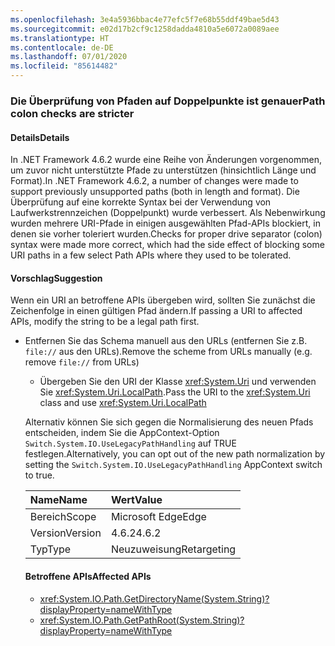 ```yaml
---
ms.openlocfilehash: 3e4a5936bbac4e77efc5f7e68b55ddf49bae5d43
ms.sourcegitcommit: e02d17b2cf9c1258dadda4810a5e6072a0089aee
ms.translationtype: HT
ms.contentlocale: de-DE
ms.lasthandoff: 07/01/2020
ms.locfileid: "85614482"
---
```

### <a name="path-colon-checks-are-stricter"></a><span data-ttu-id="a1497-101">Die Überprüfung von Pfaden auf Doppelpunkte ist genauer</span><span class="sxs-lookup"><span data-stu-id="a1497-101">Path colon checks are stricter</span></span>

#### <a name="details"></a><span data-ttu-id="a1497-102">Details</span><span class="sxs-lookup"><span data-stu-id="a1497-102">Details</span></span>

<span data-ttu-id="a1497-103">In .NET Framework 4.6.2 wurde eine Reihe von Änderungen vorgenommen, um zuvor nicht unterstützte Pfade zu unterstützen (hinsichtlich Länge und Format).</span><span class="sxs-lookup"><span data-stu-id="a1497-103">In .NET Framework 4.6.2, a number of changes were made to support previously unsupported paths (both in length and format).</span></span> <span data-ttu-id="a1497-104">Die Überprüfung auf eine korrekte Syntax bei der Verwendung von Laufwerkstrennzeichen (Doppelpunkt) wurde verbessert. Als Nebenwirkung wurden mehrere URI-Pfade in einigen ausgewählten Pfad-APIs blockiert, in denen sie vorher toleriert wurden.</span><span class="sxs-lookup"><span data-stu-id="a1497-104">Checks for proper drive separator (colon) syntax were made more correct, which had the side effect of blocking some URI paths in a few select Path APIs where they used to be tolerated.</span></span>

#### <a name="suggestion"></a><span data-ttu-id="a1497-105">Vorschlag</span><span class="sxs-lookup"><span data-stu-id="a1497-105">Suggestion</span></span>

<span data-ttu-id="a1497-106">Wenn ein URI an betroffene APIs übergeben wird, sollten Sie zunächst die Zeichenfolge in einen gültigen Pfad ändern.</span><span class="sxs-lookup"><span data-stu-id="a1497-106">If passing a URI to affected APIs, modify the string to be a legal path first.</span></span><ul><li><span data-ttu-id="a1497-107">Entfernen Sie das Schema manuell aus den URLs (entfernen Sie z.B. `file://` aus den URLs).</span><span class="sxs-lookup"><span data-stu-id="a1497-107">Remove the scheme from URLs manually (e.g. remove `file://` from URLs)</span></span>

- <span data-ttu-id="a1497-108">Übergeben Sie den URI der Klasse <xref:System.Uri> und verwenden Sie <xref:System.Uri.LocalPath>.</span><span class="sxs-lookup"><span data-stu-id="a1497-108">Pass the URI to the <xref:System.Uri> class and use <xref:System.Uri.LocalPath></span></span>

<span data-ttu-id="a1497-109">Alternativ können Sie sich gegen die Normalisierung des neuen Pfads entscheiden, indem Sie die AppContext-Option `Switch.System.IO.UseLegacyPathHandling` auf TRUE festlegen.</span><span class="sxs-lookup"><span data-stu-id="a1497-109">Alternatively, you can opt out of the new path normalization by setting the `Switch.System.IO.UseLegacyPathHandling` AppContext switch to true.</span></span>

| <span data-ttu-id="a1497-110">Name</span><span class="sxs-lookup"><span data-stu-id="a1497-110">Name</span></span>    | <span data-ttu-id="a1497-111">Wert</span><span class="sxs-lookup"><span data-stu-id="a1497-111">Value</span></span>       |
|:--------|:------------|
| <span data-ttu-id="a1497-112">Bereich</span><span class="sxs-lookup"><span data-stu-id="a1497-112">Scope</span></span>   | <span data-ttu-id="a1497-113">Microsoft Edge</span><span class="sxs-lookup"><span data-stu-id="a1497-113">Edge</span></span>        |
| <span data-ttu-id="a1497-114">Version</span><span class="sxs-lookup"><span data-stu-id="a1497-114">Version</span></span> | <span data-ttu-id="a1497-115">4.6.2</span><span class="sxs-lookup"><span data-stu-id="a1497-115">4.6.2</span></span>       |
| <span data-ttu-id="a1497-116">Typ</span><span class="sxs-lookup"><span data-stu-id="a1497-116">Type</span></span>    | <span data-ttu-id="a1497-117">Neuzuweisung</span><span class="sxs-lookup"><span data-stu-id="a1497-117">Retargeting</span></span> |

#### <a name="affected-apis"></a><span data-ttu-id="a1497-118">Betroffene APIs</span><span class="sxs-lookup"><span data-stu-id="a1497-118">Affected APIs</span></span>

- <xref:System.IO.Path.GetDirectoryName(System.String)?displayProperty=nameWithType>
- <xref:System.IO.Path.GetPathRoot(System.String)?displayProperty=nameWithType>
